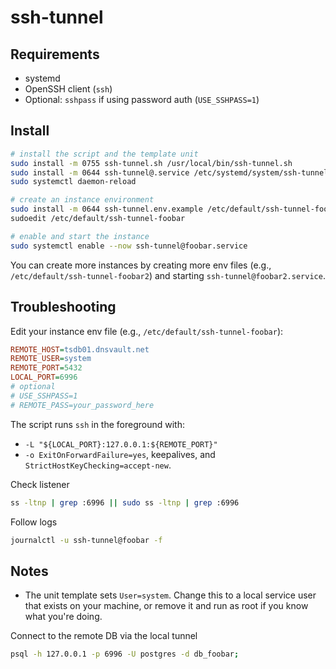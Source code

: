 # ssh-tunnel

## Requirements

- systemd
- OpenSSH client (`ssh`)
- Optional: `sshpass` if using password auth (`USE_SSHPASS=1`)

## Install

```bash
# install the script and the template unit
sudo install -m 0755 ssh-tunnel.sh /usr/local/bin/ssh-tunnel.sh
sudo install -m 0644 ssh-tunnel@.service /etc/systemd/system/ssh-tunnel@.service
sudo systemctl daemon-reload

# create an instance environment
sudo install -m 0644 ssh-tunnel.env.example /etc/default/ssh-tunnel-foobar
sudoedit /etc/default/ssh-tunnel-foobar

# enable and start the instance
sudo systemctl enable --now ssh-tunnel@foobar.service
```

You can create more instances by creating more env files (e.g., `/etc/default/ssh-tunnel-foobar2`) and starting `ssh-tunnel@foobar2.service`.

## Troubleshooting

Edit your instance env file (e.g., `/etc/default/ssh-tunnel-foobar`):

```ini
REMOTE_HOST=tsdb01.dnsvault.net
REMOTE_USER=system
REMOTE_PORT=5432
LOCAL_PORT=6996
# optional
# USE_SSHPASS=1
# REMOTE_PASS=your_password_here
```

The script runs `ssh` in the foreground with:

- `-L "${LOCAL_PORT}:127.0.0.1:${REMOTE_PORT}"`
- `-o ExitOnForwardFailure=yes`, keepalives, and `StrictHostKeyChecking=accept-new`.

Check listener

```bash
ss -ltnp | grep :6996 || sudo ss -ltnp | grep :6996
```

Follow logs

```bash
journalctl -u ssh-tunnel@foobar -f
```

## Notes

- The unit template sets `User=system`. Change this to a local service user that exists on your machine, or remove it and run as root if you know what you're doing.

Connect to the remote DB via the local tunnel

```bash
psql -h 127.0.0.1 -p 6996 -U postgres -d db_foobar;
